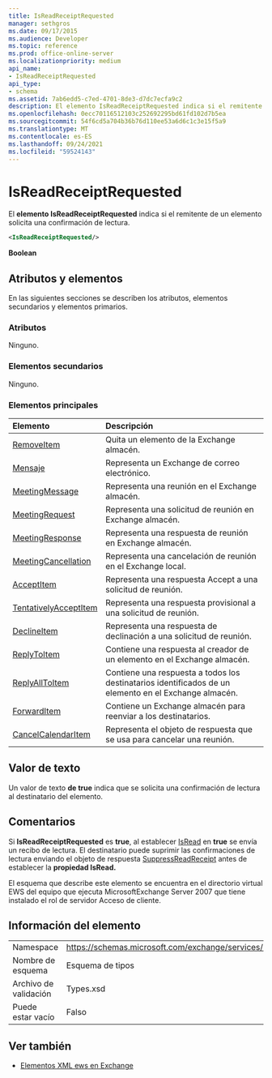 ```yaml
---
title: IsReadReceiptRequested
manager: sethgros
ms.date: 09/17/2015
ms.audience: Developer
ms.topic: reference
ms.prod: office-online-server
ms.localizationpriority: medium
api_name:
- IsReadReceiptRequested
api_type:
- schema
ms.assetid: 7ab6edd5-c7ed-4701-8de3-d7dc7ecfa9c2
description: El elemento IsReadReceiptRequested indica si el remitente de un elemento solicita una confirmación de lectura.
ms.openlocfilehash: 0ecc70116512103c252692295bd61fd102d7b5ea
ms.sourcegitcommit: 54f6cd5a704b36b76d110ee53a6d6c1c3e15f5a9
ms.translationtype: MT
ms.contentlocale: es-ES
ms.lasthandoff: 09/24/2021
ms.locfileid: "59524143"
---
```

# <a name="isreadreceiptrequested"></a>IsReadReceiptRequested

El **elemento IsReadReceiptRequested** indica si el remitente de un elemento solicita una confirmación de lectura. 
  
```xml
<IsReadReceiptRequested/>
```

 **Boolean**
## <a name="attributes-and-elements"></a>Atributos y elementos

En las siguientes secciones se describen los atributos, elementos secundarios y elementos primarios.
  
### <a name="attributes"></a>Atributos

Ninguno.
  
### <a name="child-elements"></a>Elementos secundarios

Ninguno.
  
### <a name="parent-elements"></a>Elementos principales

|**Elemento**|**Descripción**|
|:-----|:-----|
|[RemoveItem](removeitem.md) <br/> |Quita un elemento de la Exchange almacén.  <br/> |
|[Mensaje](message-ex15websvcsotherref.md) <br/> |Representa un Exchange de correo electrónico.  <br/> |
|[MeetingMessage](meetingmessage.md) <br/> |Representa una reunión en el Exchange almacén.  <br/> |
|[MeetingRequest](meetingrequest.md) <br/> |Representa una solicitud de reunión en Exchange almacén.  <br/> |
|[MeetingResponse](meetingresponse.md) <br/> |Representa una respuesta de reunión en Exchange almacén.  <br/> |
|[MeetingCancellation](meetingcancellation.md) <br/> |Representa una cancelación de reunión en el Exchange local.  <br/> |
|[AcceptItem](acceptitem.md) <br/> |Representa una respuesta Accept a una solicitud de reunión.  <br/> |
|[TentativelyAcceptItem](tentativelyacceptitem.md) <br/> |Representa una respuesta provisional a una solicitud de reunión.  <br/> |
|[DeclineItem](declineitem.md) <br/> |Representa una respuesta de declinación a una solicitud de reunión.  <br/> |
|[ReplyToItem](replytoitem.md) <br/> |Contiene una respuesta al creador de un elemento en el Exchange almacén.  <br/> |
|[ReplyAllToItem](replyalltoitem.md) <br/> |Contiene una respuesta a todos los destinatarios identificados de un elemento en el Exchange almacén.  <br/> |
|[ForwardItem](forwarditem.md) <br/> |Contiene un Exchange almacén para reenviar a los destinatarios.  <br/> |
|[CancelCalendarItem](cancelcalendaritem.md) <br/> |Representa el objeto de respuesta que se usa para cancelar una reunión.  <br/> |
   
## <a name="text-value"></a>Valor de texto

Un valor de texto **de true** indica que se solicita una confirmación de lectura al destinatario del elemento. 
  
## <a name="remarks"></a>Comentarios

Si **IsReadReceiptRequested** es **true**, al establecer [IsRead](isread.md) en **true** se envía un recibo de lectura. El destinatario puede suprimir las confirmaciones de lectura enviando el objeto de respuesta [SuppressReadReceipt](suppressreadreceipt.md) antes de establecer la **propiedad IsRead.** 
  
El esquema que describe este elemento se encuentra en el directorio virtual EWS del equipo que ejecuta MicrosoftExchange Server 2007 que tiene instalado el rol de servidor Acceso de cliente.
  
## <a name="element-information"></a>Información del elemento

|||
|:-----|:-----|
|Namespace  <br/> |https://schemas.microsoft.com/exchange/services/2006/types  <br/> |
|Nombre de esquema  <br/> |Esquema de tipos  <br/> |
|Archivo de validación  <br/> |Types.xsd  <br/> |
|Puede estar vacío  <br/> |Falso  <br/> |
   
## <a name="see-also"></a>Ver también



- [Elementos XML ews en Exchange](ews-xml-elements-in-exchange.md)

